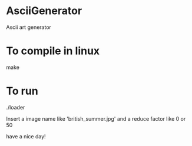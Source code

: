 # AsciiGenerator
Ascii art generator 

# To compile in linux
make

# To run
./loader

Insert a image name like 'british_summer.jpg'
and a reduce factor like 0 or 50

have a nice day!
